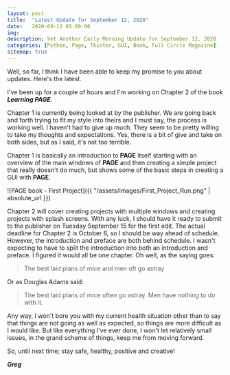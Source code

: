 ```yaml
---
layout: post
title:  "Latest Update for September 12, 2020"
date:   2020-09-12 05:00:00
img: 
description: Yet Another Early Morning Update for September 12, 2020
categories: [Python, Page, Tkinter, GUI, Book, Full Circle Magazine]
sitemap: true
---
```

Well, so far, I think I have been able to keep my promise to you about updates.  Here's the latest.

I've been up for a couple of hours and I'm working on Chapter 2 of the book ***Learning PAGE***.

Chapter 1 is currently being looked at by the publisher.  We are going back and forth trying to fit my style into theirs and I must say, the process is working well.  I haven't had to give up much.  They seem to be pretty willing to take my thoughts and expectations.  Yes, there is a bit of give and take on both sides, but as I said, it's not too terrible.

Chapter 1 is basically an introduction to **PAGE** itself starting with an overview of the main windows of **PAGE** and then creating a simple project that really doesn't do much, but shows some of the basic steps in creating a GUI with **PAGE**.

![PAGE book - First Project]({{ "/assets/images/First_Project_Run.png" | absolute_url }})

Chapter 2 will cover creating projects with multiple windows and creating projects with splash screens.  With any luck, I should have it ready to submit to the publisher on Tuesday September 15 for the first edit.  The actual deadline for Chapter 2 is October 6, so I should be way ahead of schedule.  However, the introduction and preface are both behind schedule.  I wasn't expecting to have to split the introduction into both an introduction and preface.  I figured it would all be one chapter.  Oh well, as the saying goes:

> The best laid plans of mice and men oft go astray

Or as Douglas Adams said:

> The best laid plans of mice often go astray.  Men have nothing to do with it.



Any way, I won't bore you with my current health situation other than to say that things are not going as well as expected, so things are more difficult as I would like.  But like everything I've ever done, I won't let relatively small issues, in the grand scheme of things, keep me from moving forward.



So, until next time; stay safe, healthy, positive and creative!

***Greg***

